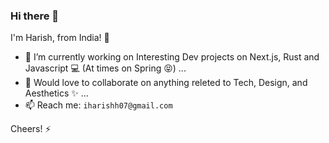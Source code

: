### Hi there 👋

I'm Harish, from India! :rocket:
<br>
- 🔭 I’m currently working on Interesting Dev projects on Next.js, Rust and Javascript :computer: (At times on Spring 😝) ...
- 👯 Would love to collaborate on anything releted to Tech, Design, and Aesthetics ✨ ...
  <br>
- 📫 Reach me: ``` iharishh07@gmail.com ```

Cheers! ⚡
<!--
**Harishh07/Harishh07** is a ✨ _special_ ✨ repository because its `README.md` (this file) appears on your GitHub profile.

Here are some ideas to get you started:

- 🔭 I’m currently working on ...
- 🌱 I’m currently learning ...
- 👯 I’m looking to collaborate on ...
- 🤔 I’m looking for help with ...
- 💬 Ask me about ...
- 📫 How to reach me: ...
- 😄 Pronouns: ...
- ⚡ Fun fact: ...
-->
